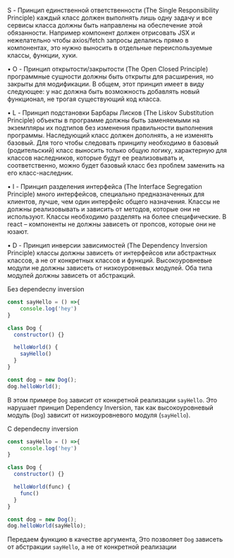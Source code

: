 S - Принцип единственной ответственности (The Single Responsibility Principle) каждый класс должен выполнять лишь одну задачу и все сервисы класса должны быть направлены на обеспечение этой обязанности. Например компонент должен отрисовать JSX и нежелательно чтобы axios/fetch запросы делались прямо в компонентах, это нужно выносить в отдельные переиспользуемые классы, функции, хуки. 

• O - Принцип открытости/закрытости (The Open Closed Principle) программные сущности должны быть открыты для расширения, но закрыты для модификации. В общем, этот принцип имеет в виду следующее: у нас должна быть возможность добавлять новый функционал, не трогая существующий код класса. 

• L - Принцип подстановки Барбары Лисков (The Liskov Substitution Principle) объекты в программе должны быть заменяемыми на экземпляры их подтипов без изменения правильности выполнения программы. Наследующий класс должен дополнять, а не изменять базовый. Для того чтобы следовать принципу необходимо в базовый (родительский) класс выносить только общую логику, характерную для классов наследников, которые будут ее реализовывать и, соответственно, можно будет базовый класс без проблем заменить на его класс-наследник. 

• I - Принцип разделения интерфейса (The Interface Segregation Principle) много интерфейсов, специально предназначенных для клиентов, лучше, чем один интерфейс общего назначения. Классы не должны реализовывать и зависить от методов, которые они не используют. Классы необходимо разделять на более специфические. В react – компоненты не должны зависеть от пропсов, которые они не юзают. 

• D - Принцип инверсии зависимостей (The Dependency Inversion Principle) классы должны зависеть от интерфейсов или абстрактных классов, а не от конкретных классов и функций. Высокоуровневые модули не должны зависеть от низкоуровневых модулей. Оба типа модулей должны зависеть от абстракций.


Без dependecny inversion
``` js
const sayHello = () =>{
	console.log('hey')
}

class Dog {
  constructor() {}

  helloWorld() {
    sayHello()
  }
}

const dog = new Dog();
dog.helloWorld();

```
В этом примере `Dog` зависит от конкретной реализации `sayHello`. Это нарушает принцип Dependency Inversion, так как высокоуровневый модуль (`Dog`) зависит от низкоуровневого модуля (`sayHello`).


C dependecny inversion
``` js
const sayHello = () =>{
	console.log('hey')
}

class Dog {
  constructor() {}

  helloWorld(func) {
    func()
  }
}

const dog = new Dog();
dog.helloWorld(sayHello);

```
Передаем функцию в качестве аргумента, Это позволяет `Dog` зависеть от абстракции `sayHello`, а не от конкретной реализации